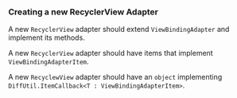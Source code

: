 ### Creating a new RecyclerView Adapter

A new `RecyclerView` adapter should extend `ViewBindingAdapter` and implement its methods. 

A new `RecyclerView` adapter should have items that implement `ViewBindingAdapterItem`.

A new `RecyclewView` adapter should have an `object` implementing `DiffUtil.ItemCallback<T : ViewBindingAdapterItem>`.
